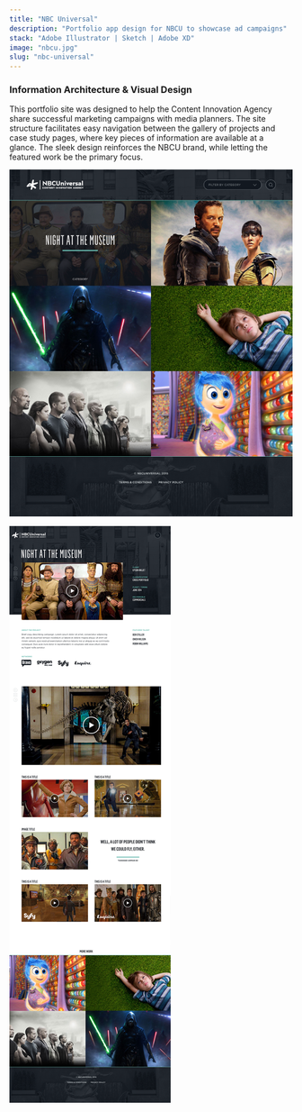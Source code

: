 ```yaml
---
title: "NBC Universal"
description: "Portfolio app design for NBCU to showcase ad campaigns"
stack: "Adobe Illustrator | Sketch | Adobe XD"
image: "nbcu.jpg"
slug: "nbc-universal"
---
```


### Information Architecture & Visual Design

This portfolio site was designed to help the Content Innovation Agency share successful marketing campaigns with media planners. The site structure facilitates easy navigation between the gallery of projects and case study pages, where key pieces of information are available at a glance. The sleek design reinforces the NBCU brand, while letting the featured work be the primary focus.

![NBC Universal App](../images/nbcu_web.png)

![NBC Universal App 2](../images/nbcu_web_2.png)
